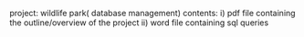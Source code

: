 project: wildlife park( database management)
contents:
i) pdf file containing the outline/overview of the project
ii) word file containing sql queries       
